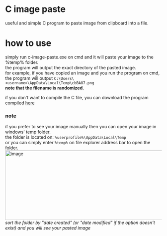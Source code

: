 # C image paste
useful and simple C program to paste image from clipboard into a file.

# how to use
simply run c-image-paste.exe on cmd and it will paste your image to the %temp% folder.  
the program will output the exact directory of the pasted image.  
for example, if you have copied an image and you run the program on cmd, the program will output ```C:\Users\<username>\AppData\Local\Temp\cbBA87.png```  
**note that the filename is randomized.**

if you don't want to compile the C file, you can download the program compiled [here](https://github.com/eightynine77/C-image-paste/releases/tag/V1.0.0)

### note
if you prefer to see your image manually then you can open your image in windows' temp folder.  
the folder is located on: ```%userprofile%\AppData\Local\Temp```  
or you can simply enter ```%temp%``` on file explorer address bar to open the folder.
<img width="752" height="223" alt="image" src="https://github.com/user-attachments/assets/36058deb-83d7-4891-ac76-b8a894cecdb6" />  
_sort the folder by "date created" (or "date modified" if the option doesn't exist) and you will see your pasted image_
